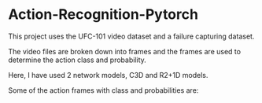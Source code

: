 # Action-Recognition-Pytorch
This project uses the UFC-101 video dataset and a failure capturing dataset.

The video files are broken down into frames and the frames are used to determine the action class and probability.

Here, I have used 2 network models, C3D and R2+1D models.

Some of the action frames with class and probabilities are:
